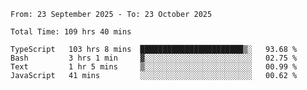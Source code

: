<!--START_SECTION:waka-->

```abap
From: 23 September 2025 - To: 23 October 2025

Total Time: 109 hrs 40 mins

TypeScript   103 hrs 8 mins  ███████████████████████▒░   93.68 %
Bash         3 hrs 1 min     ▓░░░░░░░░░░░░░░░░░░░░░░░░   02.75 %
Text         1 hr 5 mins     ▒░░░░░░░░░░░░░░░░░░░░░░░░   00.99 %
JavaScript   41 mins         ░░░░░░░░░░░░░░░░░░░░░░░░░   00.62 %
```

<!--END_SECTION:waka-->
